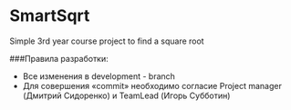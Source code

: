 # SmartSqrt
Simple 3rd year course project to find a square root 


###Правила разработки: 
- Все изменения в development - branch
- Для совершения «commit» необходимо согласие Project manager (Дмитрий Сидоренко) и TeamLead (Игорь Субботин)
